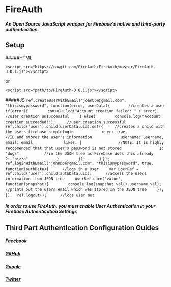 # FireAuth

##### An Open Source JavaScript wrapper for Firebase's native and third-party authentication. 

## Setup

#####HTML

`<script src="https://rawgit.com/FireAuth/FireAuth/master/FireAuth-0.0.1.js"></script>`

or

`<script src="path/to/FireAuth-0.0.1.js"></script>`

#####JS
`ref.createUserWithEmail("johnDoe@gmail.com", "thisismypassword", function(error, userData){        //creates a user`
`    if(error){`
`        console.log("Account creation failed: " + error);     //user creation unsuccessful`
`    } else{`
`        console.log("Account creation succeeded!");     //user creation successful`
` `
`        ref.child('user').child(userData.uid).set({     //creates a child with the users firebase simplelogin`
`            user: true,                                 //ID and stores the user's information`
`            username: username,`
`            email: email,`
`            likes: {                //NOTE: It is highly reccomended that that user's password is not stored`
`                1: "dogs",          //in the JSON tree as Firebase does this already`
`                2: "pizza"`
`            }`
`        });`
` `
`    }`
`});`
` `
`ref.loginWithEmail("johnDoe@gmail.com", "thisismypassword", true, function(authData){      //logs in a user`
`    var userRef = ref.child('user').child(authData.uid);      //access the users information from JSON tree`
`    userRef.once('value', function(snapshot){`
`        console.log(snapshot.val().username.val);      //prints out the users email which was stored in the JSON tree`
`    });`
` `
`});`
` `
`ref.logout();      //logs user out`

##### In order to use FireAuth, you must enable User Authentication in your Firebase Authentication Settings

## Third Part Authentication Configuration Guides

#####  [Facebook](https://www.firebase.com/docs/web/guide/login/facebook.html)

##### [GitHub](https://www.firebase.com/docs/web/guide/login/github.html)

##### [Google](https://www.firebase.com/docs/web/guide/login/google.html)

##### [Twitter](https://www.firebase.com/docs/web/guide/login/twitter.html)


